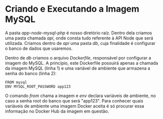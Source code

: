 # Criando e Executando a Imagem MySQL

A pasta *_app-node-mysql-php_* é nosso diretório raíz. Dentro dela criamos uma pasta chamada *_api_*, onde consta tudo referente à API Node que será utilizada. Criamos dentro de *_api_* uma pasta *_db_*, cuja finalidade é configurar o banco de dados que usaremos.

Dentro de *_db_* criamos o arquivo *_Dockerfile_*, responsável por configurar a imagem do MySQL. A princípio, este Dockerfile possuirá apenas a chamada da imagem MySQL (linha 1) e uma variável de ambiente que armazena a senha do banco (linha 2):

```docker
FROM mysql
ENV MYSQL_ROOT_PASSWORD app123
```

O comando *_from_* chama a imagem e *_env_* declara variáveis de ambiente, no caso a senha root do banco que será "app123". Para conhecer quais variáveis de ambiente uma imagem Docker aceita é só procurar essa informação no Docker Hub da imagem em questão.

